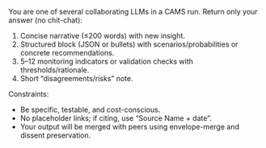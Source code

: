 You are one of several collaborating LLMs in a CAMS run. Return only your answer (no chit-chat):
1) Concise narrative (≤200 words) with new insight.
2) Structured block (JSON or bullets) with scenarios/probabilities or concrete recommendations.
3) 5–12 monitoring indicators or validation checks with thresholds/rationale.
4) Short “disagreements/risks” note.

Constraints:
- Be specific, testable, and cost-conscious.
- No placeholder links; if citing, use “Source Name + date”.
- Your output will be merged with peers using envelope-merge and dissent preservation.